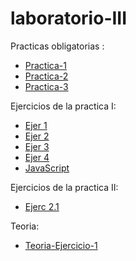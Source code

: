 # laboratorio-III

Practicas obligatorias :
  - [Practica-1](https://github.com/AgusRey04/laboratorio-III/tree/mapCodingChallenge)
  - [Practica-2](https://github.com/AgusRey04/laboratorio-III/tree/Practica-Obligatoria-2/Practica-2)
  - [Practica-3](https://github.com/AgusRey04/laboratorio-III/tree/Practica-Obligatoria-3/practica-obligatoria-3)
  
Ejercicios de la practica I:

  - [Ejer 1](https://github.com/AgusRey04/laboratorio-III/tree/Ejercicios/Practica-1)
  - [Ejer 2](https://github.com/AgusRey04/laboratorio-III/tree/Ejercicio-2)
  - [Ejer 3](https://github.com/AgusRey04/laboratorio-III/tree/Ejercicio-3)
  - [Ejer 4](https://github.com/AgusRey04/laboratorio-III/tree/Ejercicio-4)
  - [JavaScript](https://github.com/AgusRey04/laboratorio-III/tree/Js/Practica-1/JavasScript)

Ejercicios de la practica II:
  - [Ejerc 2.1](https://github.com/AgusRey04/laboratorio-III/tree/Ejercicio-2.1/Practica-2)

Teoria:
  - [Teoria-Ejercicio-1](https://github.com/AgusRey04/laboratorio-III/tree/Teoria/teoria-1)
  

